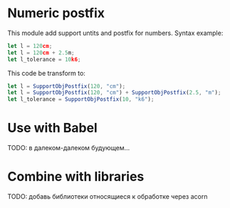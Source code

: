 # Numeric postfix

This module add support untits and postfix for numbers. Syntax example:

````js 
let l = 120cm;
let l = 120cm + 2.5m;
let l_tolerance = 10k6;
````

This code be transform to:

````js 
let l = SupportObjPostfix(120, "cm");
let l = SupportObjPostfix(120, "cm") + SupportObjPostfix(2.5, "m");
let l_tolerance = SupportObjPostfix(10, "k6");
````

# Use with Babel

TODO: в далеком-далеком будующем...

# Combine with libraries

TODO: добавь библиотеки относящиеся к обработке через acorn
